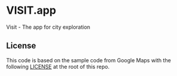 VISIT.app
=====================================================

Visit - The app for city exploration


License
-------

This code is based on the sample code from Google Maps with the following [LICENSE](https://github.com/googlemaps/android-samples/blob/main/LICENSE) at the root of this repo.
